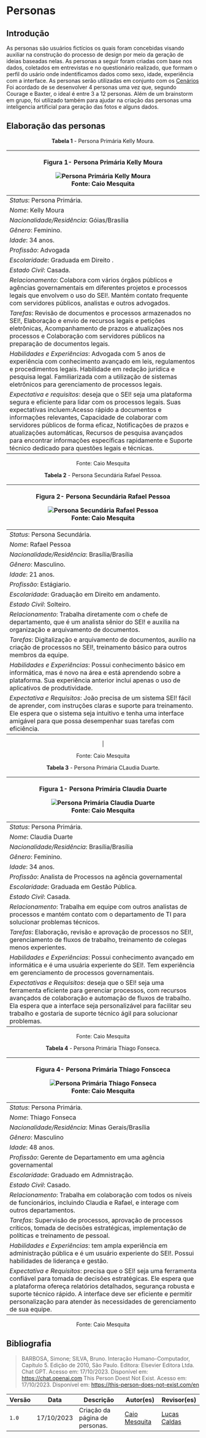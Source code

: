 # Personas
## Introdução 
As personas são usuários fictícios os quais foram concebidas visando auxiliar na construção do processo de design por meio da geração de ideias baseadas nelas. As personas a seguir foram criadas com base nos dados, coletados em entrevistas e no questionário realizado, que formam o perfil do usário onde indentificamos dados como sexo, idade, experiência com a interface. As personas serão utilizadas em conjunto com os [Cenários](analise-de-requisitos/cenarios.md) Foi acordado de se desenvolver 4 personas uma vez que, segundo Courage e Baxter, o ideal é entre 3 a 12 personas. Além de um brainstorm em grupo, foi utilizado também para ajudar na criação das personas uma inteligencia artificial para geração das fotos e alguns dados.


## Elaboração das personas

<center>

<b>Tabela 1</b> - <a id="anchor_PRH" style="visibility: hidden"></a>Persona Primária Kelly Moura.

| <p style="text-align: center">Figura 1- Persona Primária Kelly Moura</p><figure markdown>![Persona Primária Kelly Moura](../imagens/KellyPersona.jpg)<figcaption>Fonte: Caio Mesquita </figcaption></figure>                                 |
| -------------------------------------------------------------------------------------------------------------------------------------------------------------------------------------------------------------------------------------------------------------------------------------------------------------------------------------------------------------------------------------------------------------------- |
| *Status*: Persona Primária.                                                                                                                                                                                                                                                                                                                                                                                        |
| *Nome*: Kelly Moura                                                                                                                                                                                                                                                                                                                                                                                            |
| *Nacionalidade/Residência*: Góias/Brasília                                                                                                                                                                                                                                                                                                                                                                                               |
| *Gênero*: Feminino.                                                                                                                                                                                                                                                                                                                                                                                                |
| *Idade*: 34 anos.                                                                                                                                                                                                                                                                                                                                                                                                  |
| *Profissão*: Advogada                                                                                                                                                                                                                                                                                                                                                                                            |
| *Escolaridade*: Graduada em Direito .                                                                                                                                                                                                                                                                                                                                                                            |
| *Estado Civil*: Casada.                                                                                                                                                                                                                                                                                                                                                                                          |
| *Relacionamento*: Colabora com vários órgãos públicos e agências governamentais em diferentes projetos e processos legais que envolvem o uso do SEI!. Mantém contato frequente com servidores públicos, analistas e outros advogados.                                                                                                                                                                                                                                                    |
| *Tarefas*: Revisão de documentos e processos armazenados no SEI!, Elaboração e envio de recursos legais e petições eletrônicas, Acompanhamento de prazos e atualizações nos processos e Colaboração com servidores públicos na preparação de documentos legais.                                                                                                                                     |
| *Habilidades e Experiências*: Advogada com 5 anos de experiência com conhecimento avançado em leis, regulamentos e procedimentos legais. Habilidade em redação jurídica e pesquisa legal. Familiarizada com a utilização de sistemas eletrônicos para gerenciamento de processos legais.                                                                                                                                                                                                           |
| *Expectativa e requisitos*: deseja que o SEI! seja uma plataforma segura e eficiente para lidar com os processos legais. Suas expectativas incluem:Acesso rápido a documentos e informações relevantes, Capacidade de colaborar com servidores públicos de forma eficaz, Notificações de prazos e atualizações automáticas, Recursos de pesquisa avançados para encontrar informações específicas rapidamente e Suporte técnico dedicado para questões legais e técnicas.                                                                                                                                                                                                                                                                                                   |

Fonte: Caio Mesquita




<b>Tabela 2</b> - <a id="anchor_PRH" style="visibility: hidden"></a>Persona Secundária Rafael Pessoa.

| <p style="text-align: center">Figura 2- Persona Secundária Rafael Pessoa</p><figure markdown>![Persona Secundária Rafael Pessoa](../imagens/RafaelPersona.jpg)<figcaption>Fonte: Caio Mesquita </figcaption></figure>                                 |
| -------------------------------------------------------------------------------------------------------------------------------------------------------------------------------------------------------------------------------------------------------------------------------------------------------------------------------------------------------------------------------------------------------------------- |
| *Status*: Persona Secundária.                                                                                                                                                                                                                                                                                                                                                                                        |
| *Nome*: Rafael Pessoa                                                                                                                                                                                                                                                                                                                                                                                            |
| *Nacionalidade/Residência*: Brasília/Brasília                                                                                                                                                                                                                                                                                                                                                                                               |
| *Gênero*: Masculino.                                                                                                                                                                                                                                                                                                                                                                                                |
| *Idade*: 21 anos.                                                                                                                                                                                                                                                                                                                                                                                                  |
| *Profissão*: Estágiario.                                                                                                                                                                                                                                                                                                                                                                                            |
| *Escolaridade*: Graduação em Direito em andamento.                                                                                                                                                                                                                                                                                                                                                                            |
| *Estado Civil*: Solteiro.                                                                                                                                                                                                                                                                                                                                                                                          |
| *Relacionamento*: Trabalha diretamente com o chefe de departamento, que é um analista sênior do SEI! e auxilia na organização e arquivamento de documentos.                                                                                                                                                                                                                                                    |
| *Tarefas*: Digitalização e arquivamento de documentos, auxílio na criação de processos no SEI!, treinamento básico para outros membros da equipe.                                                                                                                                    |
| *Habilidades e Experiências*: Possui conhecimento básico em informática, mas é novo na área e está aprendendo sobre a plataforma. Sua experiência anterior inclui apenas o uso de aplicativos de produtividade.                                                                                                                                                                                                                                                        |
| *Expectativa e Requisitos*: João precisa de um sistema SEI! fácil de aprender, com instruções claras e suporte para treinamento. Ele espera que o sistema seja intuitivo e tenha uma interface amigável para que possa desempenhar suas tarefas com eficiência.                                                              
|

Fonte: Caio Mesquita



<b>Tabela 3</b> - <a id="anchor_PRH" style="visibility: hidden"></a>Persona Primária CLaudia Duarte.

| <p style="text-align: center">Figura 1- Persona Primária Claudia Duarte</p><figure markdown>![Persona Primária Claudia Duarte](../imagens/ClaudiaPersona.jpg)<figcaption>Fonte: Caio Mesquita </figcaption></figure>                                 |
| -------------------------------------------------------------------------------------------------------------------------------------------------------------------------------------------------------------------------------------------------------------------------------------------------------------------------------------------------------------------------------------------------------------------- |
| *Status*: Persona Primária.                                                                                                                                                                                                                                                                                                                                                                                        |
| *Nome*: Claudia Duarte                                                                                                                                                                                                                                                                                                                                                                                           |
| *Nacionalidade/Residência*: Brasília/Brasília                                                                                                                                                                                                                                                                                                                                                                                               |
| *Gênero*: Feminino.                                                                                                                                                                                                                                                                                                                                                                                                |
| *Idade*: 34 anos.                                                                                                                                                                                                                                                                                                                                                                                                  |
| *Profissão*: Analista de Processos na agência governamental                                                                                                                                                                                                                                                                                                                                                                            |
| *Escolaridade*: Graduada em Gestão Pública.                                                                                                                                                                                                                                                                                                                                                                        |
| *Estado Civil*: Casada.                                                                                                                                                                                                                                                                                                                                                                                          |
| *Relacionamento*: Trabalha em equipe com outros analistas de processos e mantém contato com o departamento de TI para solucionar problemas técnicos.                                                                                                                                                                                                                                                    |
| *Tarefas*:  Elaboração, revisão e aprovação de processos no SEI!, gerenciamento de fluxos de trabalho, treinamento de colegas menos experientes.                                                                                                                                    |
| *Habilidades e Experiências*: Possui conhecimento avançado em informática e é uma usuária experiente do SEI!. Tem experiência em gerenciamento de processos governamentais.                                                                                                                                                                                                                                                           |
| *Expectativas e Requisitos*: deseja que o SEI! seja uma ferramenta eficiente para gerenciar processos, com recursos avançados de colaboração e automação de fluxos de trabalho. Ela espera que a interface seja personalizável para facilitar seu trabalho e gostaria de suporte técnico ágil para solucionar problemas.                                                                                                                                                                                                                                                                                      |
Fonte: Caio Mesquita



<b>Tabela 4</b> - <a id="anchor_PRH" style="visibility: hidden"></a>Persona Primária Thiago Fonseca.

| <p style="text-align: center">Figura 4- Persona Primária Thiago Fonsceca</p><figure markdown>![Persona Primária Thiago Fonseca](../imagens/ThiagoPersona.jpg)<figcaption>Fonte: Caio Mesquita </figcaption></figure>                                 |
| -------------------------------------------------------------------------------------------------------------------------------------------------------------------------------------------------------------------------------------------------------------------------------------------------------------------------------------------------------------------------------------------------------------------- |
| *Status*: Persona Primária.                                                                                                                                                                                                                                                                                                                                                                                        |
| *Nome*: Thiago Fonseca                                                                                                                                                                                                                                                                                                                                                                                           |
| *Nacionalidade/Residência*: Minas Gerais/Brasília                                                                                                                                                                                                                                                                                                                                                                                               |
| *Gênero*: Masculino                                                                                                                                                                                                                                                                                                                                                                                             |
| *Idade*: 48 anos.                                                                                                                                                                                                                                                                                                                                                                                                  |
| *Profissão*: Gerente de Departamento em uma agência governamental                                                                                                                                                                                                                                                                                                                                                                                           |
| *Escolaridade*: Graduado em Admnistração.                                                                                                                                                                                                                                                                                                                                                                            |
| *Estado Civil*: Casado.                                                                                                                                                                                                                                                                                                                                                                                          |
| *Relacionamento*: Trabalha em colaboração com todos os níveis de funcionários, incluindo Claudia e Rafael, e interage com outros departamentos.                                                                                                                                                                                                                                                    |
| *Tarefas*:  Supervisão de processos, aprovação de processos críticos, tomada de decisões estratégicas, implementação de políticas e treinamento de pessoal.                                                                                                                                     |
| *Habilidades e Experiências*: tem ampla experiência em administração pública e é um usuário experiente do SEI!. Possui habilidades de liderança e gestão.                                                                                                                                                                                                                                                            |
|*Expectativa e Requisitos*: precisa que o SEI! seja uma ferramenta confiável para tomada de decisões estratégicas. Ele espera que a plataforma ofereça relatórios detalhados, segurança robusta e suporte técnico rápido. A interface deve ser eficiente e permitir personalização para atender às necessidades de gerenciamento de sua equipe.|


Fonte: Caio Mesquita

</center>

## Bibliografia
> BARBOSA, Simone; SILVA, Bruno. Interação Humano-Computador, Capítulo 5. Edição de 2010, São Paulo. Editora: Elsevier Editora Ltda. 
> Chat GPT. Acesso em: 17/10/2023. Disponível em: <https://chat.openai.com>
> This Person Doest Not Exist. Acesso em: 17/10/2023. Disponível em: <https://this-person-does-not-exist.com/en>

| Versão | Data       | Descrição                                       | Autor(es)                                                                                     | Revisor(es)                                      |
| ------ | ---------- | ----------------------------------------------- | ------------------------------------------------| ------------------------------------------------ |
| `1.0`  | 17/10/2023 | Criação da página de personas. | [Caio Mesquita](https://github.com/Caiomesvie)  | [Lucas Caldas](https://github.com/lucascaldasb)
